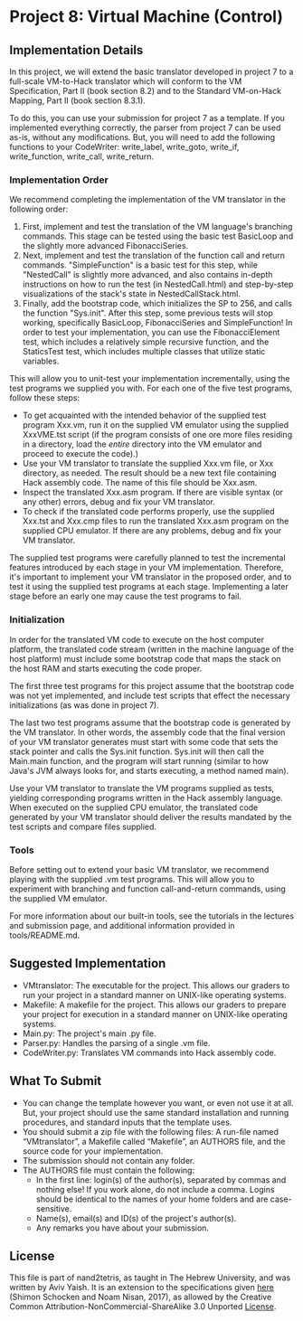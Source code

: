 # Project 8: Virtual Machine (Control)

## Implementation Details

In this project, we will extend the basic translator developed in project
7 to a full-scale VM-to-Hack translator which will conform to the VM
Specification, Part II (book section 8.2) and to the Standard VM-on-Hack
Mapping, Part II (book section 8.3.1).

To do this, you can use your submission for project 7 as a template. If you
implemented everything correctly, the parser from project 7 can be used
as-is, without any modifications. But, you will need to add the following
functions to your CodeWriter:
write_label, write_goto, write_if, write_function, write_call, write_return.

### Implementation Order

We recommend completing the implementation of the VM translator in the
following order:

1. First, implement and test the translation of the VM language's
   branching commands. This stage can be tested using the basic test
   BasicLoop and the slightly more advanced FibonacciSeries.
2. Next, implement and test the translation of the function call and
   return commands. "SimpleFunction" is a basic test for this step, while
   "NestedCall" is slightly more advanced, and also contains in-depth
   instructions on how to run the test (in NestedCall.html) and step-by-step
   visualizations of the stack's state in NestedCallStack.html.
3. Finally, add the bootstrap code, which initializes the SP to 256, and
   calls the function "Sys.init". After this step, some previous tests will
   stop working, specifically BasicLoop, FibonacciSeries and SimpleFunction!
   In order to test your implementation, you can use the FibonacciElement
   test, which includes a relatively simple recursive function, and the
   StaticsTest test, which includes multiple classes that utilize static
   variables.

This will allow you to unit-test your implementation incrementally, using
the test programs we supplied you with.
For each one of the five test programs, follow these steps:

- To get acquainted with the intended behavior of the supplied test
  program Xxx.vm, run it on the supplied VM emulator using the supplied
  XxxVME.tst script (if the program consists of one ore more files residing
  in a directory, load the _entire_ directory into the VM emulator and
  proceed to execute the code).)
- Use your VM translator to translate the supplied Xxx.vm file, or Xxx
  directory, as needed. The result should be a new text file containing
  Hack assembly code. The name of this file should be Xxx.asm.
- Inspect the translated Xxx.asm program. If there are visible syntax (or
  any other) errors, debug and fix your VM translator.
- To check if the translated code performs properly, use the supplied
  Xxx.tst and Xxx.cmp files to run the translated Xxx.asm program on the
  supplied CPU emulator. If there are any problems, debug and fix your VM
  translator.

The supplied test programs were carefully planned to test the incremental
features introduced by each stage in your VM implementation. Therefore,
it's important to implement your VM translator in the proposed order, and
to test it using the supplied test programs at each stage. Implementing a
later stage before an early one may cause the test programs to fail.

### Initialization

In order for the translated VM code to execute on the host computer
platform, the translated code stream (written in the machine language of
the host platform) must include some bootstrap code that maps the stack
on the host RAM and starts executing the code proper.

The first three test programs for this project assume that the bootstrap
code was not yet implemented, and include test scripts that effect the
necessary initializations (as was done in project 7).

The last two test programs assume that the bootstrap code is generated by
the VM translator. In other words, the assembly code that the final version
of your VM translator generates must start with some code that sets the
stack pointer and calls the Sys.init function. Sys.init will then call the
Main.main function, and the program will start running (similar to how
Java's JVM always looks for, and starts executing, a method named main).

Use your VM translator to translate the VM programs supplied as tests,
yielding corresponding programs written in the Hack assembly language.
When executed on the supplied CPU emulator, the translated code generated
by your VM translator should deliver the results mandated by the test
scripts and compare files supplied.

### Tools

Before setting out to extend your basic VM translator, we recommend
playing with the supplied .vm test programs. This will allow you to
experiment with branching and function call-and-return commands, using
the supplied VM emulator.

For more information about our built-in tools, see the tutorials in the
lectures and submission page, and additional information provided in
tools/README.md.

## Suggested Implementation

- VMtranslator: The executable for the project. This allows our graders to run
  your project in a standard manner on UNIX-like operating systems.
- Makefile: A makefile for the project. This allows our graders to prepare your
  project for execution in a standard manner on UNIX-like operating systems.
- Main.py: The project's main .py file.
- Parser.py: Handles the parsing of a single .vm file.
- CodeWriter.py: Translates VM commands into Hack assembly code.

## What To Submit

- You can change the template however you want, or even not use it at all.
  But, your project should use the same standard installation and running
  procedures, and standard inputs that the template uses.
- You should submit a zip file with the following files:
  A run-file named “VMtranslator”, a Makefile called “Makefile”, an AUTHORS file,
  and the source code for your implementation.
- The submission should not contain any folder.
- The AUTHORS file must contain the following:
  - In the first line: login(s) of the author(s), separated by commas and
    nothing else! If you work alone, do not include a comma.
    Logins should be identical to the names of your home folders and are
    case-sensitive.
  - Name(s), email(s) and ID(s) of the project's author(s).
  - Any remarks you have about your submission.

## License

This file is part of nand2tetris, as taught in The Hebrew University, and
was written by Aviv Yaish. It is an extension to the specifications given
[here](https://www.nand2tetris.org) (Shimon Schocken and Noam Nisan, 2017),
as allowed by the Creative Common Attribution-NonCommercial-ShareAlike 3.0
Unported [License](https://creativecommons.org/licenses/by-nc-sa/3.0/).
